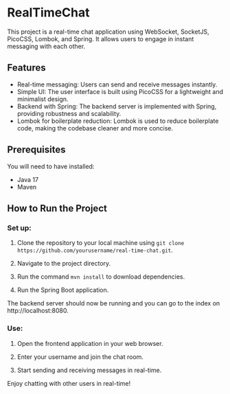 # RealTimeChat

This project is a real-time chat application using WebSocket, SocketJS, PicoCSS, Lombok, and Spring. It allows users to engage in instant messaging with each other.

## Features

- Real-time messaging: Users can send and receive messages instantly.
- Simple UI: The user interface is built using PicoCSS for a lightweight and minimalist design.
- Backend with Spring: The backend server is implemented with Spring, providing robustness and scalability.
- Lombok for boilerplate reduction: Lombok is used to reduce boilerplate code, making the codebase cleaner and more concise.

## Prerequisites

You will need to have installed:

- Java 17
- Maven

## How to Run the Project

### Set up:

1. Clone the repository to your local machine using `git clone https://github.com/yourusername/real-time-chat.git`.

2. Navigate to the project directory.

3. Run the command `mvn install` to download dependencies.

4. Run the Spring Boot application.

The backend server should now be running and you can go to the index on http://localhost:8080.

### Use:

1. Open the frontend application in your web browser.

2. Enter your username and join the chat room.

3. Start sending and receiving messages in real-time.

Enjoy chatting with other users in real-time!
